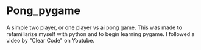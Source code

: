 # Pong_pygame
A simple two player, or one player vs ai pong game.
This was made to refamiliarize myself with python and to begin learning pygame. I followed a video by "Clear Code" on Youtube.
